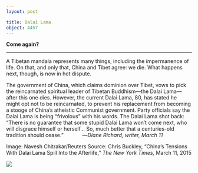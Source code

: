 ```yaml
---
layout: post

title: Dalai Lama
object: 4457
---
```

**Come again?**

****

A Tibetan mandala represents many things, including the impermanence of life. On that, and only that, China and Tibet agree: we die. What happens next, though, is now in hot dispute.

The government of China, which claims dominion over Tibet, vows to pick the reincarnated spiritual leader of Tibetan Buddhism—the Dalai Lama—after this one dies. However, the current Dalai Lama, 80, has stated he might opt not to be reincarnated, to prevent his replacement from becoming a stooge of China’s atheistic Communist government. Party officials say the Dalai Lama is being “frivolous” with his words. The Dalai Lama shot back: “There is no guarantee that some stupid Dalai Lama won’t come next, who will disgrace himself or herself… So, much better that a centuries-old tradition should cease.”             —*Diane Richard, writer, March 11*

Image: Navesh Chitrakar/Reuters
 Source: Chris Buckley, “China’s Tensions With Dalai Lama Spill Into the Afterlife,” *The New York Times,* March 11, 2015

![]({{siteurl.base}}/images/15-3-11_92.44_DalaiLamaEDIT-1.jpeg)
